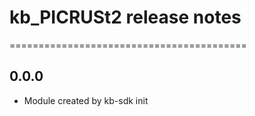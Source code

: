 # kb_PICRUSt2 release notes
=========================================

0.0.0
-----
* Module created by kb-sdk init

